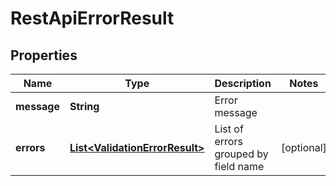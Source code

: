 
# RestApiErrorResult

## Properties
Name | Type | Description | Notes
------------ | ------------- | ------------- | -------------
**message** | **String** | Error message | 
**errors** | [**List&lt;ValidationErrorResult&gt;**](ValidationErrorResult.md) | List of errors grouped by field name |  [optional]



